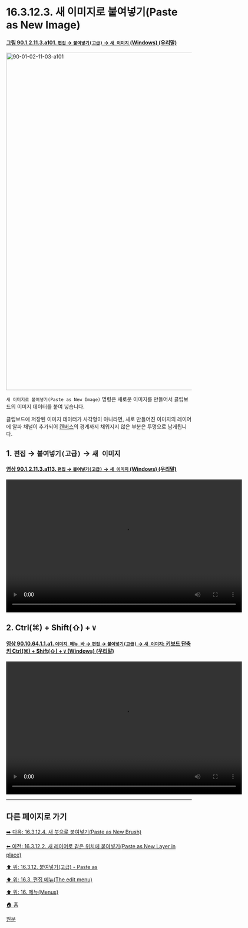 # 16.3.12.3. 새 이미지로 붙여넣기(Paste as New Image)

<a id="90-01-02-11-03-a101"></a>

#### [그림 90.1.2.11.3.a101. `편집` → `붙여넣기(고급)` → `새 이미지` (Windows) (우리말)](./90-01-02-11-03-new_image.md#90-01-02-11-03-a101)
<img width="745" height="914" alt="90-01-02-11-03-a101" src="https://github.com/user-attachments/assets/dab179ee-2c60-4aea-ba02-436c90082d31" />

`새 이미지로 붙여넣기(Paste as New Image)` 명령은 새로운 이미지를 만들어서 클립보드의 이미지 데이터를 붙여 넣습니다.

클립보드에 저장된 이미지 데이터가 사각형이 아니라면, 새로 만들어진 이미지의 레이어에 알파 채널이 추가되어 [캔버스](./19-glossaryx-canvas.md)의 경계까지 채워지지 않은 부분은 투명으로 남게됩니다.

## 1. `편집` → `붙여넣기(고급)` → `새 이미지`

<a id="90-01-02-11-03-a113"></a>

#### [영상 90.1.2.11.3.a113. `편집` → `붙여넣기(고급)` → `새 이미지` (Windows) (우리말)](./90-01-02-11-03-new_image.md#90-01-02-11-03-a113)
<video controls="controls" width="640" height="360" src="https://github.com/user-attachments/assets/36777335-9edc-44cd-98c2-bbc105c18a06"></video>

## 2. Ctrl(⌘) + Shift(⇧) + `V`

<a id="90-10-64-01-01-a1"></a>

#### [영상 90.10.64.1.1.a1. `이미지 메뉴 바` → `편집` → `붙여넣기(고급)` → `새 이미지`: 키보드 단축키 Ctrl(⌘) + Shift(⇧) + `V` (Windows) (우리말)](./90-10-64-01-01-ctrl_shift_v.md#90-10-64-01-01-a1)
<video controls="controls" width="640" height="360" src="https://github.com/user-attachments/assets/be611d33-6527-4298-a420-a531220ff2ff"></video>

***

## 다른 페이지로 가기

[➡️ 다음: 16.3.12.4. 새 붓으로 붙여넣기(Paste as New Brush)](./16-03-12-04-00-new_brush.md)

[⬅️ 이전: 16.3.12.2. 새 레이어로 같은 위치에 붙여넣기(Paste as New Layer in place)](./16-03-12-02-new_layer_in_place.md)

[⬆️ 위: 16.3.12. 붙여넣기(고급) - Paste as](./16-03-12-00-paste_as.md)

[⬆️ 위: 16.3. 편집 메뉴(The edit menu)](./16-03-00-the-edit-menu.md)

[⬆️ 위: 16. 메뉴(Menus)](./16-00-menus.md)

[🏠 홈](./00-home.md)

[원문](https://docs.gimp.org/2.10/ko/gimp-edit-paste-as.html#gimp-edit-paste-as-new-image)